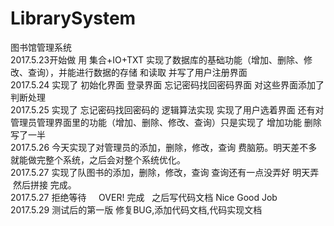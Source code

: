 # LibrarySystem</br>
图书馆管理系统</br>
2017.5.23开始做  用 集合+IO+TXT 实现了数据库的基础功能（增加、删除、修改、查询），并能进行数据的存储 和读取 并写了用户注册界面</br>
2017.5.24 实现了 初始化界面 登录界面 忘记密码找回密码界面 对这些界面添加了判断处理</br>
2017.5.25 实现了 忘记密码找回密码的 逻辑算法实现 实现了用户选着界面 还有对 管理员管理界面里的功能（增加、删除、修改、查询）只是实现了 增加功能 删除写了一半</br>
2017.5.26 今天实现了对管理员的添加，删除，修改，查询 费脑筋。明天差不多就能做完整个系统，之后会对整个系统优化。</br>
2017.5.27 实现了队图书的添加，删除，修改，查询 查询还有一点没弄好 明天弄  然后拼接 完成。</br>
2017.5.27 拒绝等待     OVER! 完成   之后写代码文档  Nice Good Job</br>
2017.5.29 测试后的第一版 修复BUG,添加代码文档,代码实现文档 </br>
